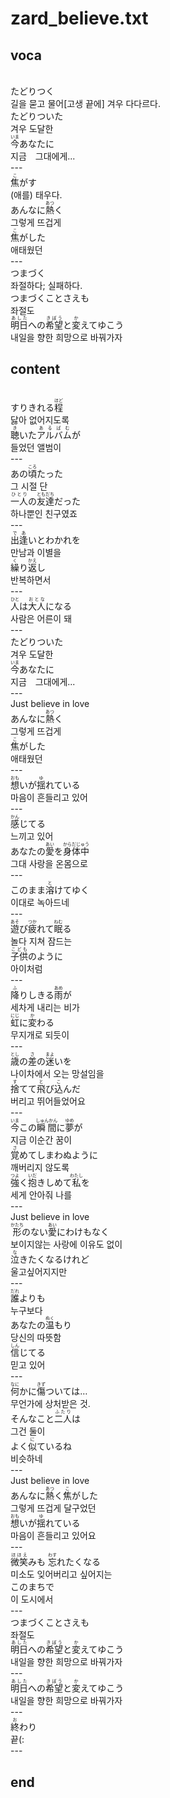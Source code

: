 <h1>zard_believe.txt</h1>
<h2>voca</h2><br>
たどりつく<br>
길을 묻고 물어[고생 끝에] 겨우 다다르다.<br>
たどりついた<br>
겨우 도달한<br>
<Ruby>今<rt>いま</rt></Ruby>あなたに<br>
지금　그대에게...<br>
---<br>
<Ruby>焦<rt>こ</rt></Ruby>がす<br>
(애를) 태우다.<br>
あんなに<Ruby>熱<rt>あつ</rt></Ruby>く<br>
그렇게 뜨겁게<br>
<Ruby>焦<rt>こ</rt></Ruby>がした<br>
애태웠던<br>
---<br>
つまづく<br>
좌절하다; 실패하다.<br>
つまづくことさえも<br>
좌절도<br>
<Ruby>明日<rt>あした</rt></Ruby>への<Ruby>希望<rt>きぼう</rt></Ruby>と<Ruby>変<rt>か</rt></Ruby>えてゆこう<br>
내일을 향한 희망으로 바꿔가자<br>
<h2>content</h2><br>
すりきれる<Ruby>程<rt>ほど</rt></Ruby><br>
닳아 없어지도록<br>
<Ruby>聴<rt>き</rt></Ruby>いた<Ruby>アルバム<rt>あるばむ</rt></Ruby>が<br>
들었던 앨범이<br>
---<br>
あの<Ruby>頃<rt>ころ</rt></Ruby>たった<br>
그 시절 단<br>
<Ruby>一人<rt>ひとり</rt></Ruby>の<Ruby>友達<rt>ともだち</rt></Ruby>だった<br>
하나뿐인 친구였죠<br>
---<br>
<Ruby>出逢<rt>であ</rt></Ruby>いとわかれを<br>
만남과 이별을<br>
<Ruby>繰<rt>く</rt></Ruby>り<Ruby>返<rt>かえ</rt></Ruby>し<br>
반복하면서<br>
---<br>
<Ruby>人<rt>ひと</rt></Ruby>は<Ruby>大人<rt>おとな</rt></Ruby>になる<br>
사람은 어른이 돼<br>
---<br>
たどりついた<br>
겨우 도달한<br>
<Ruby>今<rt>いま</rt></Ruby>あなたに<br>
지금　그대에게...<br>
---<br>
Just believe in love<br>
あんなに<Ruby>熱<rt>あつ</rt></Ruby>く<br>
그렇게 뜨겁게<br>
<Ruby>焦<rt>こ</rt></Ruby>がした<br>
애태웠던<br>
---<br>
<Ruby>想<rt>おも</rt></Ruby>いが<Ruby>揺<rt>ゆ</rt></Ruby>れている<br>
마음이 흔들리고 있어<br>
---<br>
<Ruby>感<rt>かん</rt></Ruby>じてる<br>
느끼고 있어<br>
あなたの<Ruby>愛<rt>あい</rt></Ruby>を<Ruby>身体中<rt>からだじゅう</rt></Ruby><br>
그대 사랑을 온몸으로<br>
---<br>
このまま<Ruby>溶<rt>と</rt></Ruby>けてゆく<br>
이대로 녹아드네<br>
---<br>
<Ruby>遊<rt>あそ</rt></Ruby>び<Ruby>疲<rt>つか</rt></Ruby>れて<Ruby>眠<rt>ねむ</rt></Ruby>る<br>
놀다 지쳐 잠드는<br>
<Ruby>子供<rt>こども</rt></Ruby>のように<br>
아이처럼<br>
---<br>
<Ruby>降<rt>ふ</rt></Ruby>りしきる<Ruby>雨<rt>あめ</rt></Ruby>が<br>
세차게 내리는 비가<br>
<Ruby>虹<rt>にじ</rt></Ruby>に<Ruby>変<rt>か</rt></Ruby>わる<br>
무지개로 되듯이<br>
---<br>
<Ruby>歳<rt>とし</rt></Ruby>の<Ruby>差<rt>さ</rt></Ruby>の<Ruby>迷<rt>まよ</rt></Ruby>いを<br>
나이차에서 오는 망설임을<br>
<Ruby>捨<rt>す</rt></Ruby>てて<Ruby>飛<rt>と</rt></Ruby>び<Ruby>込<rt>こ</rt></Ruby>んだ<br>
버리고 뛰어들었어요<br>
---<br>
<Ruby>今<rt>いま</rt></Ruby>この<Ruby>瞬間<rt>しゅんかん</rt></Ruby>に<Ruby>夢<rt>ゆめ</rt></Ruby>が<br>
지금 이순간 꿈이<br>
<Ruby>覚<rt>さ</rt></Ruby>めてしまわぬように<br>
깨버리지 않도록<br>
<Ruby>強<rt>つよ</rt></Ruby>く<Ruby>抱<rt>いだ</rt></Ruby>きしめて<Ruby>私<rt>わたし</rt></Ruby>を<br>
세게 안아줘 나를<br>
---<br>
Just believe in love<br>
<Ruby>形<rt>かたち</rt></Ruby>のない<Ruby>愛<rt>あい</rt></Ruby>にわけもなく<br>
보이지않는 사랑에 이유도 없이<br>
<Ruby>泣<rt>な</rt></Ruby>きたくなるけれど<br>
울고싶어지지만<br>
---<br>
<Ruby>誰<rt>だれ</rt></Ruby>よりも<br>
누구보다<br>
あなたの<Ruby>温<rt>ぬく</rt></Ruby>もり<br>
당신의 따뜻함<br>
<Ruby>信<rt>しん</rt></Ruby>じてる<br>
믿고 있어<br>
---<br>
<Ruby>何<rt>なに</rt></Ruby>かに<Ruby>傷<rt>きず</rt></Ruby>ついては…<br>
무언가에 상처받은 것.<br>
そんなこと<Ruby>二人<rt>ふたり</rt></Ruby>は<br>
그건 둘이<br>
よく<Ruby>似<rt>に</rt></Ruby>ているね<br>
비슷하네<br>
---<br>
Just believe in love<br>
あんなに<Ruby>熱<rt>あつ</rt></Ruby>く<Ruby>焦<rt>こ</rt></Ruby>がした<br>
그렇게 뜨겁게 달구었던<br>
<Ruby>想<rt>おも</rt></Ruby>いが<Ruby>揺<rt>ゆ</rt></Ruby>れている<br>
마음이 흔들리고 있어요<br>
---<br>
<Ruby>微笑<rt>ほほえ</rt></Ruby>みも <Ruby>忘<rt>わす</rt></Ruby>れたくなる<br>
미소도 잊어버리고 싶어지는<br>
このまちで<br>
이 도시에서<br>
---<br>
つまづくことさえも<br>
좌절도<br>
<Ruby>明日<rt>あした</rt></Ruby>への<Ruby>希望<rt>きぼう</rt></Ruby>と<Ruby>変<rt>か</rt></Ruby>えてゆこう<br>
내일을 향한 희망으로 바꿔가자<br>
---<br>
<Ruby>明日<rt>あした</rt></Ruby>への<Ruby>希望<rt>きぼう</rt></Ruby>と<Ruby>変<rt>か</rt></Ruby>えてゆこう<br>
내일을 향한 희망으로 바꿔가자<br>
---<br>
<ruby><rb>終</rb><rt>お</rt></ruby>わり<br>
끝(:<br>
---<br>
<h2>end</h2>

